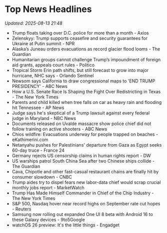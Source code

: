 # Top News Headlines

_Updated: 2025-08-13 21:48_

- Trump floats taking over D.C. police for more than a month - Axios
- Zelenskyy: Trump supports ceasefire and security guarantees for Ukraine at Putin summit - NPR
- Alaska’s Juneau orders evacuations as record glacier flood looms - The Guardian
- Humanitarian groups cannot challenge Trump’s impoundment of foreign aid grants, appeals court rules - Politico
- Tropical Storm Erin path shifts, but still forecast to grow into major hurricane, NHC says - Orlando Sentinel
- Newsom says California to draw congressional maps to 'END TRUMP PRESIDENCY' - ABC News
- How a U.S. Senate Race Is Shaping the Fight Over Redistricting in Texas - The New York Times
- Parents and child killed when tree falls on car as heavy rain and flooding hit Tennessee - AP News
- Judge says he's skeptical of a Trump lawsuit against every federal judge in Maryland - NBC News
- Documents released on Uvalde massacre show police chief did not follow training on active shooters - ABC News
- Chios wildfire: Evacuations underway for people trapped on beaches - eKathimerini.com
- Netanyahu pushes for Palestinians' departure from Gaza as Egypt seeks 60-day truce - France 24
- Germany rejects US censorship claims in human rights report - DW
- US warships patrol South China Sea after two Chinese ships collide - The Guardian
- Cava, Chipotle and other fast-casual restaurant chains are finally hit by consumer slowdown - CNBC
- Trump aides try to dispel fears new labor-data chief would scrap crucial monthly jobs report - MarketWatch
- Trump Has Made Himself Commander in Chief of the Chip Industry - The New York Times
- S&P 500, Nasdaq hover near record highs on September rate cut hopes - Reuters
- Samsung now rolling out expanded One UI 8 beta with Android 16 to these Galaxy devices - 9to5Google
- watchOS 26 preview: It's the little things - Engadget